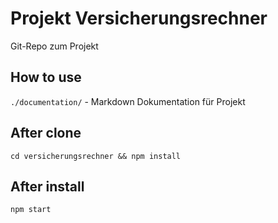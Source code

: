 # Projekt Versicherungsrechner
Git-Repo zum Projekt

## How to use
`./documentation/` - Markdown Dokumentation für Projekt


## After clone
`cd versicherungsrechner && npm install`

## After install
`npm start`
